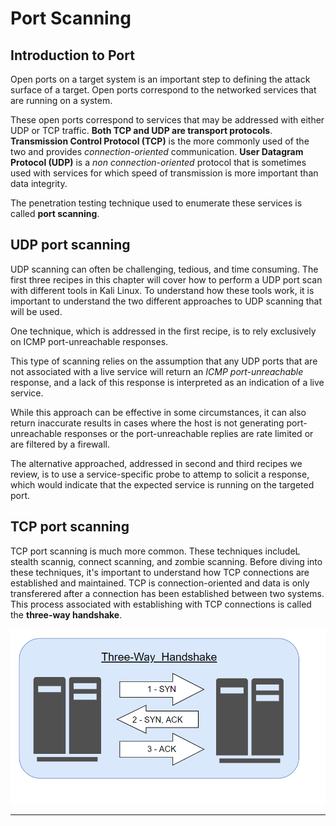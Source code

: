 # Port Scanning

## Introduction to Port 

Open ports on a target system is an important step to defining the attack surface of a target. Open ports correspond to the networked services that are running on a system.

These open ports correspond to services that may be addressed with either UDP or TCP traffic. __Both TCP and UDP are transport protocols__. __Transmission Control Protocol (TCP)__ is the more commonly used of the two and provides _connection-oriented_ communication. __User Datagram Protocol (UDP)__ is a _non connection-oriented_ protocol that is sometimes used with services for which speed of transmission is more important than data integrity.

The penetration testing technique used to enumerate these services is called __port scanning__.

## UDP port scanning

UDP scanning can often be challenging, tedious, and time consuming. The first three recipes in this chapter will cover how to perform a UDP port scan with different tools in Kali Linux. To understand how these tools work, it is important to understand the two different approaches to UDP scanning that will be used.

One technique, which is addressed in the first recipe, is to rely exclusively on ICMP port-unreachable responses.

This type of scanning relies on the assumption that any UDP ports that are not associated with a live service will return an _ICMP port-unreachable_ response, and a lack of this response is interpreted as an indication of a live service.

While this approach can be effective in some circumstances, it can also return inaccurate results in cases where the host is not generating port-unreachable responses or the port-unreachable replies are rate limited or are filtered by a firewall.

The alternative approached, addressed in second and third recipes we review, is to use a service-specific probe to attemp to solicit a response, which would indicate that the expected service is running on the targeted port.

## TCP port scanning


TCP port scanning is much more common. These techniques includeL stealth scannig, connect scanning, and zombie scanning. Before diving into these techniques, it's important to understand how TCP connections are established and maintained. TCP is connection-oriented and data is only transferered after a connection has been established between two systems. This process associated with establishing with TCP connections is called the __three-way handshake__.

![3-Way Handshake](./3way-handshake.png)

---